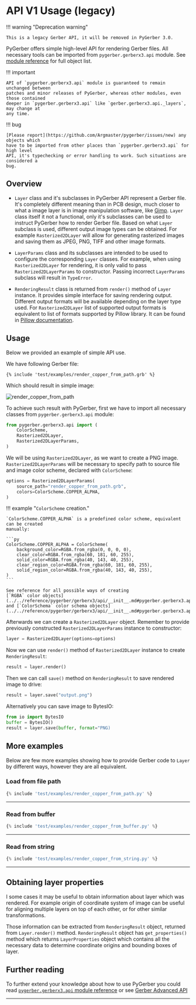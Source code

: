 # API V1 Usage (legacy)

!!! warning "Deprecation warning"

    This is a legacy Gerber API, it will be removed in PyGerber 3.0.

PyGerber offers simple high-level API for rendering Gerber files. All necessary tools
can be imported from `pygerber.gerberx3.api` module. See
[module reference](../../reference/pygerber/gerberx3/api/__init__.md) for full object
list.

!!! important

    API of `pygerber.gerberx3.api` module is guaranteed to remain unchanged between
    patches and minor releases of PyGerber, whereas other modules, even those contained
    deeper in `pygerber.gerberx3.api` like `gerber.gerberx3.api._layers`, may change at
    any time.

!!! bug

    [Please report](https://github.com/Argmaster/pygerber/issues/new) any objects which
    have to be imported from other places than `pygerber.gerberx3.api` for high level
    API, it's typechecking or error handling to work. Such situations are considered a
    bug.

## Overview

- `Layer` class and it's subclasses in PyGerber API represent a Gerber file. It's
  completely different meaning than in PCB design, much closer to what a image layer is
  in image manipulation software, like [Gimp](https://www.gimp.org/). `Layer` class
  itself it not a functional, only it's subclasses can be used to instruct PyGerber how
  to render Gerber file. Based on what `Layer` subclass is used, different output image
  types can be obtained. For example `Rasterized2DLayer` will allow for generating
  rasterized images and saving them as JPEG, PNG, TIFF and other image formats.

- `LayerParams` class and its subclasses are intended to be used to configure the
  corresponding `Layer` classes. For example, when using `Rasterized2DLayer` for
  rendering, it is only valid to pass `Rasterized2DLayerParams` to constructor. Passing
  incorrect `LayerParams` subclass will result in `TypeError`.

- `RenderingResult` class is returned from `render()` method of `Layer` instance. It
  provides simple interface for saving rendering output. Different output formats will
  be available depending on the layer type used. For `Rasterized2DLayer` list of
  supported output formats is equivalent to list of formats supported by Pillow library.
  It can be found in
  [Pillow documentation](https://pillow.readthedocs.io/en/stable/handbook/image-file-formats.html).

## Usage

Below we provided an example of simple API use.

We have following Gerber file:

```gerber linenums="1" title="render_copper_from_path.grb"
{% include 'test/examples/render_copper_from_path.grb' %}
```

Which should result in simple image:

![render_copper_from_path](https://github.com/Argmaster/pygerber/assets/56170852/368da7e3-36ae-42ec-bbd2-f1c296b6b42d)

To achieve such result with PyGerber, first we have to import all necessary classes from
`pygerber.gerberx3.api` module:

```py linenums="1"
from pygerber.gerberx3.api import (
    ColorScheme,
    Rasterized2DLayer,
    Rasterized2DLayerParams,
)
```

We will be using `Rasterized2DLayer`, as we want to create a PNG image.
`Rasterized2DLayerParams` will be necessary to specify path to source file and image
color scheme, declared with `ColorScheme`:

```py linenums="6"
options = Rasterized2DLayerParams(
    source_path="render_copper_from_path.grb",
    colors=ColorScheme.COPPER_ALPHA,
)
```

!!! example "`ColorScheme` creation."

    `ColorScheme.COPPER_ALPHA` is a predefined color scheme, equivalent can be created
    manually:

    ```py
    ColorScheme.COPPER_ALPHA = ColorScheme(
        background_color=RGBA.from_rgba(0, 0, 0, 0),
        clear_color=RGBA.from_rgba(60, 181, 60, 255),
        solid_color=RGBA.from_rgba(40, 143, 40, 255),
        clear_region_color=RGBA.from_rgba(60, 181, 60, 255),
        solid_region_color=RGBA.from_rgba(40, 143, 40, 255),
    )
    ```

    See reference for all possible ways of creating
    [`RGBA` color objects](../../reference/pygerber/gerberx3/api/__init__.md#pygerber.gerberx3.api.RGBA)
    and [`ColorSchema` color schema objects](../../reference/pygerber/gerberx3/api/__init__.md#pygerber.gerberx3.api.ColorScheme).

Afterwards we can create a `Rasterized2DLayer` object. Remember to provide previously
constructed `Rasterized2DLayerParams` instance to constructor:

```py linenums="10"
layer = Rasterized2DLayer(options=options)
```

Now we can use `render()` method of `Rasterized2DLayer` instance to create
`RenderingResult`:

```py linenums="11"
result = layer.render()
```

Then we can call `save()` method on `RenderingResult` to save rendered image to drive:

```py linenums="12"
result = layer.save("output.png")
```

Alternatively you can save image to BytesIO:

```py linenums="13"
from io import BytesIO
buffer = BytesIO()
result = layer.save(buffer, format="PNG)
```

## More examples

Below are few more examples showing how to provide Gerber code to `Layer` by different
ways, however they are all equivalent.

### Load from file path

```py linenums="1" title="test/examples/render_copper_from_path.py"
{% include 'test/examples/render_copper_from_path.py' %}
```

---

### Read from buffer

```py linenums="1" title="test/examples/render_copper_from_buffer.py"
{% include 'test/examples/render_copper_from_buffer.py' %}
```

---

### Read from string

```py linenums="1" title="test/examples/render_copper_from_string.py"
{% include 'test/examples/render_copper_from_string.py' %}
```

---

## Obtaining layer properties

I some cases it may be useful to obtain information about layer which was rendered. For
example origin of coordinate system of image can be useful for aligning multiple layers
on top of each other, or for other similar transformations.

Those information can be extracted from `RenderingResult` object, returned from
`Layer.render()` method. `RenderingResult` object has `get_properties()` method which
returns `LayerProperties` object which contains all the necessary data to determine
coordinate origins and bounding boxes of layer.

## Further reading

To further extend your knowledge about how to use PyGerber you could read
[`pygerber.gerberx3.api` module reference](../../reference/pygerber/gerberx3/api/__init__.md)
or see [Gerber Advanced API]("gerber_advanced_api.md")

---
